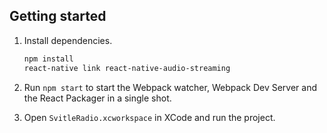 ## Getting started

1. Install dependencies.

    ```sh
    npm install
    react-native link react-native-audio-streaming
    ```

1. Run `npm start` to start the Webpack watcher, Webpack Dev Server and the React Packager in a single shot.

1. Open `SvitleRadio.xcworkspace` in XCode and run the project.
